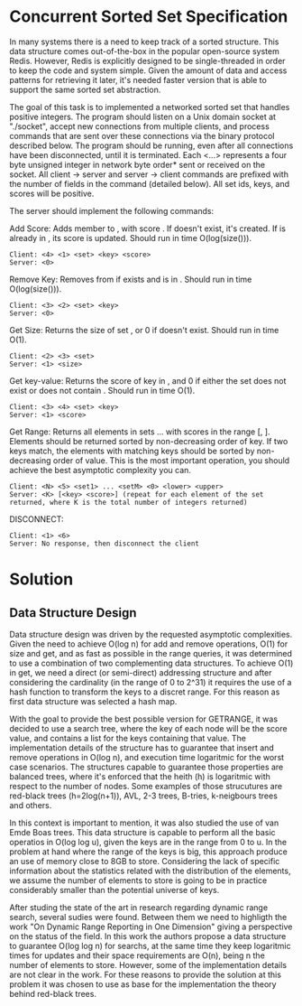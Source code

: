 # Concurrent Sorted Set Specification

In many systems there is a need to keep track of a sorted structure. This data structure comes out-of-the-box in the popular open-source system Redis. However, Redis is explicitly designed to be single-threaded in order to keep the code and system simple. Given the amount of data and access patterns for retrieving it later, it's needed faster version that is able to support the same sorted set abstraction.

The goal of this task is to implemented a networked sorted set that handles positive integers. The program should listen on a Unix domain socket at "./socket", accept new connections from multiple clients, and process commands that are sent over these connections via the binary protocol described below. The program should be running, even after all connections have been disconnected, until it is terminated. Each <...> represents a four byte unsigned integer in network byte order* sent or received on the socket. All client -> server and server -> client commands are prefixed with the number of fields in the command (detailed below). All set ids, keys, and scores will be positive.

The server should implement the following commands:

Add Score: Adds member <key> to <set>, with score <score>. If <set> doesn't exist, it's created. If <key> is already in <set>, its score is updated. Should run in time O(log(size(<set>))).

    Client: <4> <1> <set> <key> <score>
    Server: <0>

Remove Key: Removes <key> from <set> if <set> exists and <key> is in <set>. Should run in time O(log(size(<set>))).

    Client: <3> <2> <set> <key>
    Server: <0>

Get Size: Returns the size of set <set>, or 0 if <set> doesn't exist. Should run in time O(1).

    Client: <2> <3> <set>
    Server: <1> <size>

Get key-value: Returns the score of key <key> in <set>, and 0 if either the set does not exist or does not contain <key>. Should run in time O(1).

    Client: <3> <4> <set> <key>
    Server: <1> <score>

Get Range: Returns all elements in sets <set1> ... <setM> with scores in the range [<lower>, <upper>]. Elements should be returned sorted by non-decreasing order of key. If two keys match, the elements with matching keys should be sorted by non-decreasing order of value. This is the most important operation, you should achieve the best asymptotic complexity you can.

    Client: <N> <5> <set1> ... <setM> <0> <lower> <upper>
    Server: <K> [<key> <score>] (repeat for each element of the set returned, where K is the total number of integers returned)

DISCONNECT:

    Client: <1> <6>
    Server: No response, then disconnect the client
   
# Solution

## Data Structure Design

Data structure design was driven by the requested asymptotic complexities. Given the need to achieve O(log n) for add and remove operations, O(1) for size and get, and as fast as possible in the range queries, it was determined to use a combination of two complementing data structures. To achieve O(1) in get, we need a direct (or semi-direct) addressing structure and after considering the cardinality (in the range of 0 to 2^31) it requires the use of a hash function to transform the keys to a discret range. For this reason as first data structure was selected a hash map.

With the goal to provide the best possible version for GETRANGE, it was decided to use a search tree, where the key of each node will be the score value, and contains a list for the keys containing that value. The implementation details of the structure has to guarantee that insert and remove operations in O(log n), and execution time logaritmic for the worst case scenarios. The structures capable to guarantee those properties are balanced trees, where it's enforced that the heith (h) is logaritmic with respect to the number of nodes. Some examples of those strucutures are red-black trees (h=2log(n+1)), AVL, 2-3 trees, B-tries, k-neigbours trees and others.

In this context is important to mention, it was also studied the use of van Emde Boas trees. This data structure is capable to perform all the basic operatios in O(log log u), given the keys are in the range from 0 to u. In the problem at hand where the range of the keys is big, this approach produce an use of memory close to 8GB to store. Considering the lack of specific information about the statistics related with the distribution of the elements, we assume the number of elements to store is going to be in practice considerably smaller than the potential universe of keys.

After studing the state of the art in research regarding dynamic range search, several sudies were found. Between them we need to highligth the work "On Dynamic Range Reporting in One Dimension" giving a perspective on the status of the field. In this work the authors propose a data structure to guarantee O(log log n) for searchs, at the same time they keep logaritmic times for updates and their space requirements are O(n), being n the number of elements to store. However, some of the implementation details are not clear in the work. For these reasons to provide the solution at this problem it was chosen to use as base for the implementation the theory behind red-black trees.



